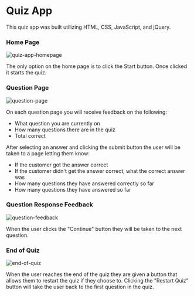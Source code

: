# Quiz App

This quiz app was built utilizing HTML, CSS, JavaScript, and jQuery.

### Home Page
![quiz-app-homepage](https://user-images.githubusercontent.com/56658340/132105002-4a8801ca-8e93-4c80-a25d-7e29fed69d16.png)

The only option on the home page is to click the Start button.  Once clicked it starts the quiz.

### Question Page
![question-page](https://user-images.githubusercontent.com/56658340/132105057-06c13775-aa5d-4067-88a6-66503b6ff449.png)

On each question page you will receive feedback on the following:
- What question you are currently on
- How many questions there are in the quiz
- Total correct

After selecting an answer and clicking the submit button the user will be taken to a page letting them know:
- If the customer got the answer correct
- If the customer didn't get the answer correct, what the correct answer was
- How many questions they have answered correctly so far
- How many questions they have answered so far

### Question Response Feedback
![question-feedback](https://user-images.githubusercontent.com/56658340/132105154-8a4c07cb-2da4-427f-86c2-d3840b099b61.png)

When the user clicks the "Continue" button they will be taken to the next question.

### End of Quiz
![end-of-quiz](https://user-images.githubusercontent.com/56658340/132105255-dc620be3-fb1b-42ac-933d-ae0110e07bdf.png)

When the user reaches the end of the quiz they are given a button that allows them to restart the quiz if they choose to.  Clicking the "Restart Quiz" button will take the user back to the first question in the quiz.
